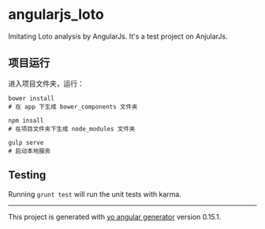 # angularjs_loto

Imitating Loto analysis by AngularJs. It's a test project on AnjularJs.


## 项目运行

进入项目文件夹，运行：

```
bower install
# 在 app 下生成 bower_components 文件夹

npm insall
# 在项目文件夹下生成 node_modules 文件夹

gulp serve
# 启动本地服务
```

## Testing

Running `grunt test` will run the unit tests with karma.

---
This project is generated with [yo angular generator](https://github.com/yeoman/generator-angular)
version 0.15.1.
